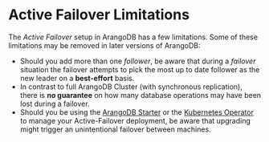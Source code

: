 Active Failover Limitations
===========================

The _Active Failover_ setup in ArangoDB has a few limitations. Some of these limitations 
may be removed in later versions of ArangoDB:

- Should you add more than one _follower_, be aware that during a _failover_ situation
 the failover attempts to pick the most up to date follower as the new leader on a **best-effort** basis. 
- In contrast to full ArangoDB Cluster (with synchronous replication), there is **no guarantee** on 
  how many database operations may have been lost during a failover.
- Should you be using the [ArangoDB Starter](https://github.com/arangodb-helper/arangodb) 
  or the [Kubernetes Operator](https://github.com/arangodb/kube-arangodb) to manage your Active-Failover
  deployment, be aware that upgrading might trigger an unintentional failover between machines.


